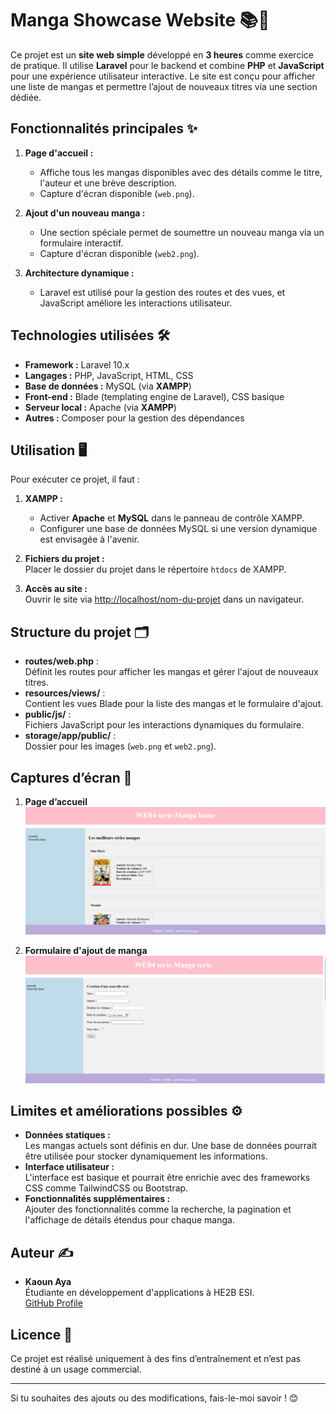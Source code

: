 
# Manga Showcase Website 📚🎌

Ce projet est un **site web simple** développé en **3 heures** comme exercice de pratique. Il utilise **Laravel** pour le backend et combine **PHP** et **JavaScript** pour une expérience utilisateur interactive. Le site est conçu pour afficher une liste de mangas et permettre l’ajout de nouveaux titres via une section dédiée.

## Fonctionnalités principales ✨

1. **Page d'accueil :**  
   - Affiche tous les mangas disponibles avec des détails comme le titre, l'auteur et une brève description.  
   - Capture d'écran disponible (`web.png`).

2. **Ajout d'un nouveau manga :**  
   - Une section spéciale permet de soumettre un nouveau manga via un formulaire interactif.  
   - Capture d'écran disponible (`web2.png`).

3. **Architecture dynamique :**  
   - Laravel est utilisé pour la gestion des routes et des vues, et JavaScript améliore les interactions utilisateur.

## Technologies utilisées 🛠️

- **Framework :** Laravel 10.x
- **Langages :** PHP, JavaScript, HTML, CSS
- **Base de données :** MySQL (via **XAMPP**)
- **Front-end :** Blade (templating engine de Laravel), CSS basique
- **Serveur local :** Apache (via **XAMPP**)
- **Autres :** Composer pour la gestion des dépendances

## Utilisation 🖥️

Pour exécuter ce projet, il faut :

1. **XAMPP :**  
   - Activer **Apache** et **MySQL** dans le panneau de contrôle XAMPP.  
   - Configurer une base de données MySQL si une version dynamique est envisagée à l'avenir.  

2. **Fichiers du projet :**  
   Placer le dossier du projet dans le répertoire `htdocs` de XAMPP.  

3. **Accès au site :**  
   Ouvrir le site via [http://localhost/nom-du-projet](http://localhost/nom-du-projet) dans un navigateur.

## Structure du projet 🗂️

- **routes/web.php** :  
  Définit les routes pour afficher les mangas et gérer l'ajout de nouveaux titres.  
- **resources/views/** :  
  Contient les vues Blade pour la liste des mangas et le formulaire d'ajout.  
- **public/js/** :  
  Fichiers JavaScript pour les interactions dynamiques du formulaire.  
- **storage/app/public/** :  
  Dossier pour les images (`web.png` et `web2.png`).

## Captures d’écran 📸

1. **Page d’accueil**  
   ![Page d'accueil](web.png)

2. **Formulaire d'ajout de manga**  
   ![Formulaire d'ajout](web2.png)

## Limites et améliorations possibles ⚙️

- **Données statiques :**  
  Les mangas actuels sont définis en dur. Une base de données pourrait être utilisée pour stocker dynamiquement les informations.  
- **Interface utilisateur :**  
  L'interface est basique et pourrait être enrichie avec des frameworks CSS comme TailwindCSS ou Bootstrap.  
- **Fonctionnalités supplémentaires :**  
  Ajouter des fonctionnalités comme la recherche, la pagination et l'affichage de détails étendus pour chaque manga.

## Auteur ✍️

- **Kaoun Aya**  
  Étudiante en développement d'applications à HE2B ESI.  
  [GitHub Profile](https://github.com/ton-profil-github)

## Licence 📜

Ce projet est réalisé uniquement à des fins d’entraînement et n’est pas destiné à un usage commercial.

---

Si tu souhaites des ajouts ou des modifications, fais-le-moi savoir ! 😊